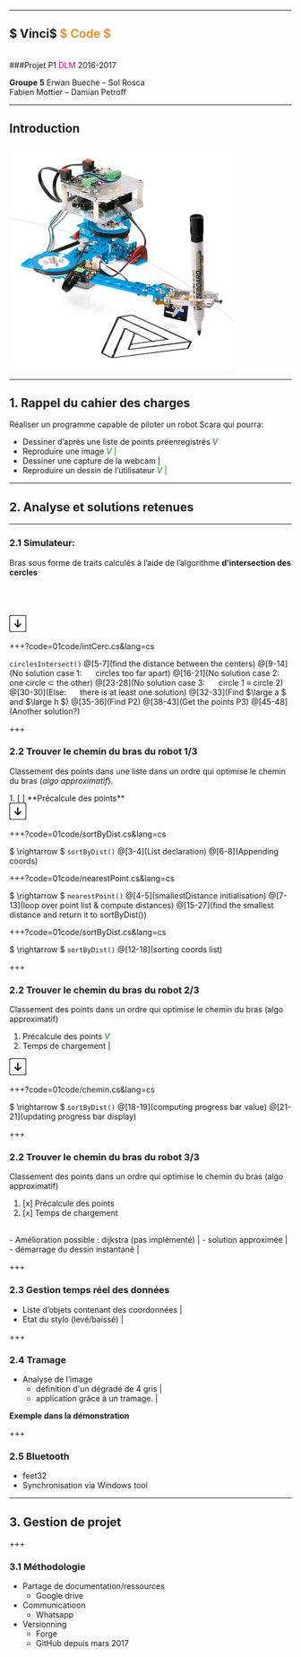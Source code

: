 
---
## $ Vinci$ <span style="color:#E49436"> $ Code $</span>
<br>
###Projet P1 <span style="color:#DC0062">DLM</span> 2016-2017
<br>

**Groupe 5**
Erwan Bueche – Sol Rosca  
Fabien Mottier – Damian Petroff

---
## Introduction

<img src="/00illustrations/robot.jpg" align="" height="400">

---

## 1. Rappel du cahier des charges

Réaliser un programme capable de piloter un robot Scara qui pourra:

- Dessiner d’après une liste de points préenregistrés <span style="color:green"> $V$ <span/>
- Reproduire une image <span style="color:green"> $V$ <span/> |
- Dessiner une capture de la webcam |
- Reproduire un dessin de l’utilisateur <span style="color:green"> $V$ <span/> |

---

## 2. Analyse et solutions retenues
<!--<img src="/00illustrations/down-arrow.png" height="auto" style="border: none">-->

---

### 2.1 Simulateur:
Bras sous forme de traits calculés à l’aide de l’algorithme **d’intersection des cercles**
<br><br><br><br><br>
<img src="/00illustrations/down-arrow.png" height="auto" style="border: none">



+++?code=01code/intCerc.cs&lang=cs 

`circlesIntersect()`
@[5-7](find the distance between the centers)
@[9-14](No solution case 1: $\quad$ circles too far apart)
@[16-21](No solution case 2: $\quad$ one circle $\subset$ the other)
@[23-28](No solution case 3: $\quad$ circle 1 $\equiv$ circle 2)
@[30-30](Else: $\quad$ there is at least one solution)
@[32-33](Find $\large a $ and $\large h $)
@[35-36](Find P2)
@[38-43](Get the points P3)
@[45-48](Another solution?)

+++

### 2.2 Trouver le chemin du bras du robot 1/3

Classement des points dans une liste dans un ordre qui optimise le chemin du bras (_algo approximatif_).

<p class="fragment">1. [ ] **Précalcule des points**<br>
<img src="/00illustrations/down-arrow.png" height="auto" style="border: none">
</p>


+++?code=01code/sortByDist.cs&lang=cs

$ \rightarrow $ `sortByDist()`
@[3-4](List declaration)
@[6-8](Appending coords)


+++?code=01code/nearestPoint.cs&lang=cs

$ \rightarrow $ `nearestPoint()`
@[4-5](smallestDistance initialisation)
@[7-13](loop over point list & compute distances)
@[15-27](find the smallest distance and return it to sortByDist())


+++?code=01code/sortByDist.cs&lang=cs

$ \rightarrow $ `sortByDist()`
@[12-18](sorting coords list)


+++

### 2.2 Trouver le chemin du bras du robot 2/3

Classement des points dans un ordre qui optimise le chemin du bras (algo approximatif)
1. Précalcule des points <span style="color:green"> $V$ <span/>
2. Temps de chargement |

<img src="/00illustrations/down-arrow.png" height="auto" style="border: none">

+++?code=01code/chemin.cs&lang=cs

$ \rightarrow $ `sortByDist()`
@[18-19](computing progress bar value)
@[21-21](updating progress bar display)

+++

### 2.2 Trouver le chemin du bras du robot 3/3

Classement des points dans un ordre qui optimise le chemin du bras (algo approximatif)
1. [x] Précalcule des points
2. [x] Temps de chargement
<br>
- Amélioration possible : dijkstra (pas implémenté) |
    - solution approximée |
    - démarrage du dessin instantané |

+++

### 2.3 Gestion temps réel des données 

- Liste d’objets contenant des coordonnées |
- Etat du stylo (levé/baissé) |

+++

### 2.4 Tramage 

- Analyse de l’image
    - définition d'un dégradé de 4 gris |
    - application grâce à un tramage. |

**Exemple dans la démonstration**

+++

### 2.5 Bluetooth 

- feet32 
- Synchronisation via Windows tool

---

## 3. Gestion de projet

+++

### 3.1 Méthodologie

- Partage de documentation/ressources
    - Google drive
- Communicatioon
    - Whatsapp
- Versionning 
    - Forge
    - GitHub depuis mars 2017
